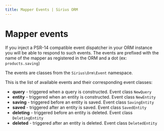 ```yaml
---
title: Mapper Events | Sirius ORM
---
```


# Mapper events

If you inject a PSR-14 compatible event dispatcher in your ORM instance you will be able to respond to such events. The events are prefixed with the name of the mapper as registered in the ORM and a dot (ex: `products.saving`)

The events are classes from the `Sirius\Orm\Event` namespace.

This is the list of available events and their corresponding event classes:

- **query** - triggered when a query is constructed. Event class `NewQuery`
- **entity** - triggered when an entity is constructed. Event class `NewEntity`
- **saving** - triggered before an entity is saved. Event class `SavingEntity`
- **saved** - triggered after an entity is saved. Event class `SavedEntity`
- **deleting** - triggered before an entity is deleted. Event class `DeletingEntity`
- **deleted** - triggered after an entity is deleted. Event class `DeletedEntity`

